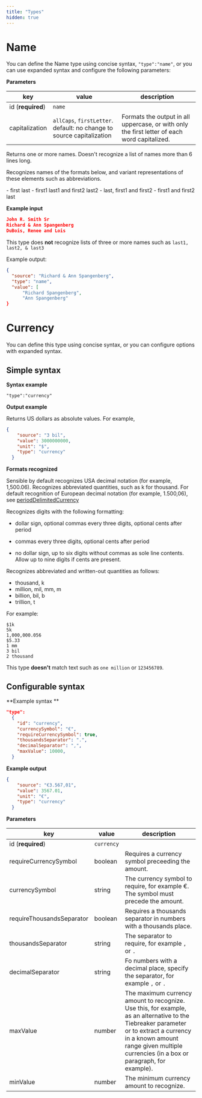```yaml
---
title: "Types"
hidden: true
---
```



Name
====

You can define the Name type using concise syntax, `"type":"name"`, or you can use expanded syntax and configure the following parameters:

**Parameters**

| key               | value                                                        | description                                                  |
| ----------------- | ------------------------------------------------------------ | ------------------------------------------------------------ |
| id (**required**) | `name`                                                       |                                                              |
| capitalization    | `allCaps`, `firstLetter`. default: no change to source capitalization | Formats the output in all uppercase, or with only the first letter of each word capitalized. |



Returns one or more names. Doesn't recognize a list of names more than 6 lines long. 

Recognizes names of the formats below, and variant representations of these elements such as abbreviations. 

\- first last
\- first1 last1 and first2 last2
\- last, first1 and first2
\- first1 and first2 last



**Example input**

```json
John R. Smith Sr
Richard & Ann Spangenberg
DuBois, Renee and Lois 
```

This type does **not** recognize lists of three or more names such as `last1, last2, & last3`

Example output:

```json
{
  "source": "Richard & Ann Spangenberg",
  "type": "name",
  "value": [
      "Richard Spangenberg",
      "Ann Spangenberg"
}
```

Currency
====

You can define this type using concise syntax,  or you can configure options with expanded syntax.

Simple syntax
----

**Syntax example**

`"type":"currency"`

**Output example** 

Returns US dollars as absolute values.  For example,

``` json
{
    "source": "3 bil",
    "value": 3000000000,
    "unit": "$",
    "type": "currency"
  }
```

**Formats recognized** 

Sensible by default recognizes USA decimal notation (for example, 1,500.06). Recognizes abbreviated quantities, such as k for thousand. For default recognition of European decimal notation (for example, 1.500,06), see [periodDelimitedCurrency](doc:types#perioddelimitedcurrency)  

Recognizes digits with the following formatting:

- dollar sign, optional commas every three digits, optional cents after period

- commas every three digits, optional cents after period

- no dollar sign, up to six digits without commas as sole line contents. Allow up to nine digits if cents are present.


Recognizes abbreviated and written-out quantities as follows:

- thousand, k
- million, mil, mm, m
- billion, bil, b
- trillion, t

For example: 

```
$1k
5k
1,000,000.056
$5.33
1 mm
3 bil
2 thousand
```

This type **doesn't** match text such as `one million`  or `123456789`.

Configurable syntax
----

**Example syntax **

```json
"type":
  {
    "id": "currency",
    "currencySymbol": "€",
    "requireCurrencySymbol": true,  
    "thousandsSeparator": ".",
    "decimalSeparator": ",", 
    "maxValue": 10000,
  }
```

**Example output**

```json
{
    "source": "€3.567,01",
    "value": 3567.01,
    "unit": "€",
    "type": "currency"
  }
```

**Parameters**

| key                       | value      | description                                                  |
| ------------------------- | ---------- | ------------------------------------------------------------ |
| id (**required**)         | `currency` |                                                              |
| requireCurrencySymbol     | boolean    | Requires a currency symbol preceeding the amount.            |
| currencySymbol            | string     | The currency symbol to require, for example €. The symbol must precede the amount. |
| requireThousandsSeparator | boolean    | Requires a thousands separator in numbers with a thousands place. |
| thousandsSeparator        | string     | The separator to require, for example `,` or `.`             |
| decimalSeparator          | string     | Fo numbers with a decimal place, specify the separator, for example `,` or `.` |
| maxValue                  | number     | The maximum currency amount to recognize. Use this, for example, as an alternative to the Tiebreaker parameter or to extract a currency in a known amount range given multiple currencies (in a box or paragraph, for example). |
| minValue                  | number     | The minimum currency amount to recognize.                    |







